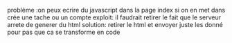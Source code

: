 problème :on peux ecrire du javascript dans la page index si on en met dans crée une tache ou un compte
exploit: il faudrait retirer le fait que le serveur arrete de generer du html
solution: retirer le html et envoyer juste les donné pour pas que ca se transforme en code
